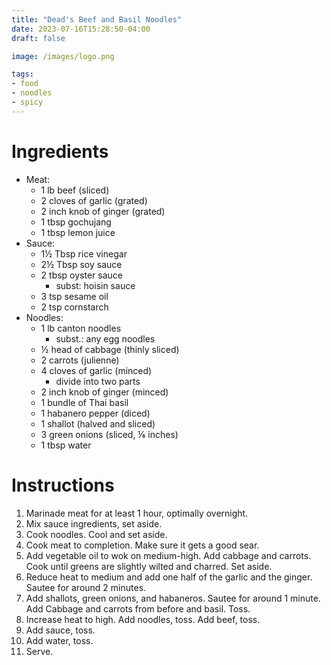 ```yaml
---
title: "Dead's Beef and Basil Noodles"
date: 2023-07-16T15:28:50-04:00
draft: false

image: /images/logo.png

tags:
- food
- noodles
- spicy
---
```


# Ingredients
- Meat: 
    - 1 lb beef (sliced)
    - 2 cloves of garlic (grated)
    - 2 inch knob of ginger (grated)
    - 1 tbsp gochujang
    - 1 tbsp lemon juice
- Sauce:
    - 1&frac12; Tbsp rice vinegar
    - 2&frac12; Tbsp soy sauce
    - 2 tbsp oyster sauce
        - subst: hoisin sauce
    - 3 tsp sesame oil
    - 2 tsp cornstarch
- Noodles:
    - 1 lb canton noodles
        - subst.: any egg noodles
    - &frac12; head of cabbage (thinly sliced)
    - 2 carrots (julienne)
    - 4 cloves of garlic (minced)
        - divide into two parts
    - 2 inch knob of ginger (minced)
    - 1 bundle of Thai basil
    - 1 habanero pepper (diced)
    - 1 shallot (halved and sliced)
    - 3 green onions (sliced, &frac18; inches)
    - 1 tbsp water

# Instructions
1. Marinade meat for at least 1 hour, optimally overnight.
1. Mix sauce ingredients, set aside.
1. Cook noodles. Cool and set aside.
1. Cook meat to completion. Make sure it gets a good sear.
1. Add vegetable oil to wok on medium-high. Add cabbage and carrots. Cook until greens are slightly wilted and charred. Set aside.
1. Reduce heat to medium and add one half of the garlic and the ginger. Sautee for around 2 minutes.
1. Add shallots, green onions, and habaneros. Sautee for around 1 minute. Add Cabbage and carrots from before and basil. Toss.
1. Increase heat to high. Add noodles, toss. Add beef, toss.
1. Add sauce, toss.
1. Add water, toss.
1. Serve.
